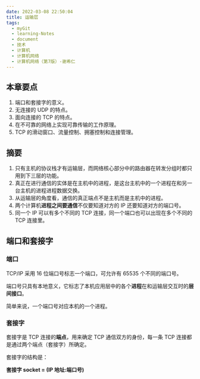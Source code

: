 ```yaml
---
date: 2022-03-08 22:50:04
title: 运输层
tags:
  - myGit
  - learning-Notes
  - document
  - 技术
  - 计算机
  - 计算机网络
  - 计算机网络（第7版）-谢希仁
---
```


## 本章要点

1. 端口和套接字的意义。
2. 无连接的 UDP 的特点。
3. 面向连接的 TCP 的特点。
4. 在不可靠的网络上实现可靠传输的工作原理。
5. TCP 的滑动窗口、流量控制、拥塞控制和连接管理。

## 摘要

1. 只有主机的协议栈才有运输层，而网络核心部分中的路由器在转发分组时都只用到下三层的功能。
2. 真正在进行通信的实体是在主机中的进程，是这台主机中的一个进程在和另一台主机的进程进程数据交换。
3. 从运输层的角度看，通信的真正端点不是主机而是主机中的进程。
4. 两个计算机**进程之间要通信**不仅要知道对方的 IP 还要知道对方的端口号。
5. 同一个 IP 可以有多个不同的 TCP 连接，同一个端口也可以出现在多个不同的 TCP 连接里。

## 端口和套接字

### 端口

TCP/IP 采用 16 位端口号标志一个端口，可允许有 65535 个不同的端口号。

端口号只具有本地意义，它标志了本机应用层中的各个**进程**在和运输层交互时的**层间接口**。

简单来说，一个端口号对应本机的一个进程。

### 套接字

套接字是 TCP 连接的**端点**，用来确定 TCP 通信双方的身份，每一条 TCP 连接都是通过两个端点（套接字）所确定。

套接字的结构是：

**套接字 socket = (IP 地址:端口号)**


